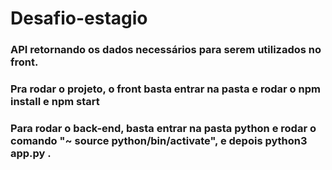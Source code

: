 # Desafio-estagio

### API retornando os dados necessários para serem utilizados no front.

### Pra rodar o projeto, o front basta entrar na pasta e rodar o npm install e npm start

### Para rodar o back-end, basta entrar na pasta python e rodar o comando "~ source python/bin/activate", e depois python3 app.py . 
